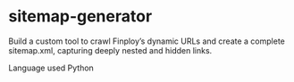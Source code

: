 # sitemap-generator
Build a custom tool to crawl Finploy’s dynamic URLs and create a complete sitemap.xml, capturing deeply nested and hidden links.

Language used
Python
